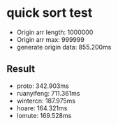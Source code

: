 # quick sort test

- Origin arr length: 1000000
- Origin arr max: 999999
- generate origin data: 855.200ms

## Result

- proto: 342.903ms
- ruanyifeng: 711.361ms
- wintercn: 187.975ms
- hoare: 164.321ms
- lomute: 169.528ms
